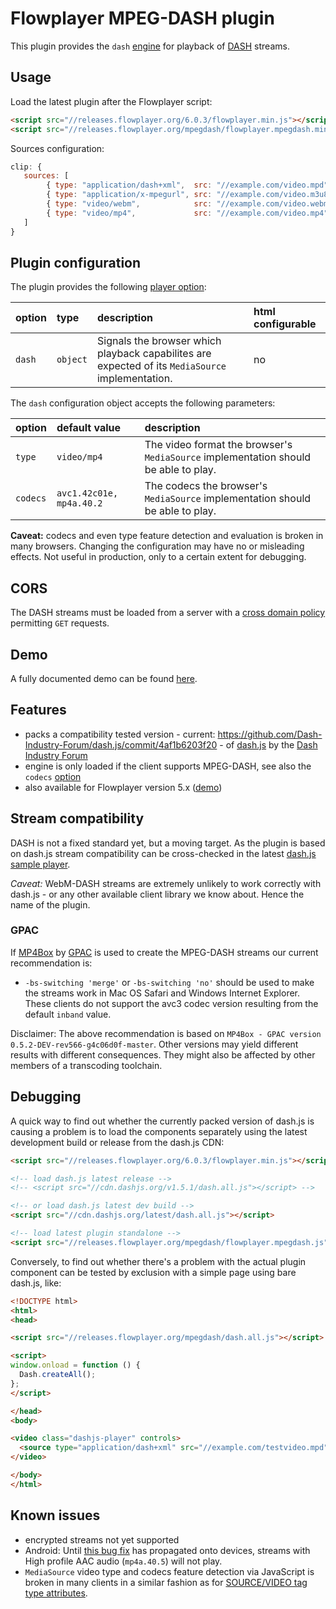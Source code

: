 Flowplayer MPEG-DASH plugin
===========================

This plugin provides the `dash` [engine](https://flowplayer.org/docs/api.html#engines) for
playback of [DASH](https://en.wikipedia.org/wiki/Dynamic_Adaptive_Streaming_over_HTTP) streams.

Usage
-----

Load the latest plugin after the Flowplayer script:

```html
<script src="//releases.flowplayer.org/6.0.3/flowplayer.min.js"></script>
<script src="//releases.flowplayer.org/mpegdash/flowplayer.mpegdash.min.js"></script>
```

Sources configuration:

```js
clip: {
   sources: [
        { type: "application/dash+xml",  src: "//example.com/video.mpd" },
        { type: "application/x-mpegurl", src: "//example.com/video.m3u8" },
        { type: "video/webm",            src: "//example.com/video.webm" },
        { type: "video/mp4",             src: "//example.com/video.mp4" }
   ]
}
```

Plugin configuration
--------------------

The plugin provides the following [player option](https://flowplayer.org/docs/setup.html#player-options):

| option | type | description | html configurable |
| :----- | :--- | :---------- | :---------------- |
| `dash` | `object` | Signals the browser which playback capabilites are expected of its `MediaSource` implementation. | no |

The `dash` configuration object accepts the following parameters:

| option | default value | description |
| :----- | :------------ | :---------- |
| `type` | `video/mp4` | The video format the browser's `MediaSource` implementation should be able to play. |
| `codecs` | `avc1.42c01e, mp4a.40.2` | The codecs the browser's `MediaSource` implementation should be able to play. |

**Caveat:** codecs and even type feature detection and evaluation is broken in many browsers.
Changing the configuration may have no or misleading effects. Not useful in production, only to a
certain extent for debugging.

CORS
----

The DASH streams must be loaded from a server with a
[cross domain policy](https://flowplayer.org/docs/setup.html#cross-domain) permitting `GET`
requests.

Demo
----

A fully documented demo can be found [here](http://demos.flowplayer.org/api/dash.html).

Features
--------

- packs a compatibility tested version - current:
  https://github.com/Dash-Industry-Forum/dash.js/commit/4af1b6203f20 - of
  [dash.js](https://github.com/Dash-Industry-Forum/dash.js) by the
  [Dash Industry Forum](http://dashif.org/software/)
- engine is only loaded if the client supports MPEG-DASH, see also the `codecs`
  [option](#plugin-configuration)
- also available for Flowplayer version 5.x ([demo](http://demos.flowplayer.org/v5/api/dash.html))

Stream compatibility
--------------------

DASH is not a fixed standard yet, but a moving target. As the plugin is based on dash.js stream
compatibility can be cross-checked in the latest
[dash.js sample player](http://dashif.org/reference/players/javascript/v1.5.1/samples/dash-if-reference-player/).

*Caveat:* WebM-DASH streams are extremely unlikely to work correctly with dash.js - or any other
available client library we know about. Hence the name of the plugin.

### GPAC

If [MP4Box](https://gpac.wp.mines-telecom.fr/mp4box/dash/) by
[GPAC](https://gpac.wp.mines-telecom.fr) is used to create the MPEG-DASH streams our current
recommendation is:

- `-bs-switching 'merge'` or `-bs-switching 'no'` should be used to make the streams work in Mac OS
  Safari and Windows Internet Explorer. These clients do not support the avc3 codec version
  resulting from the default `inband` value.

Disclaimer: The above recommendation is based on
`MP4Box - GPAC version 0.5.2-DEV-rev566-g4c06d0f-master`. Other versions may yield different results
with different consequences. They might also be affected by other members of a transcoding
toolchain.

Debugging
---------

A quick way to find out whether the currently packed version of dash.js is causing a problem is to
load the components separately using the latest development build or release from the dash.js CDN:

```html
<script src="//releases.flowplayer.org/6.0.3/flowplayer.min.js"></script>

<!-- load dash.js latest release -->
<!-- <script src="//cdn.dashjs.org/v1.5.1/dash.all.js"></script> -->

<!-- or load dash.js latest dev build -->
<script src="//cdn.dashjs.org/latest/dash.all.js"></script>

<!-- load latest plugin standalone -->
<script src="//releases.flowplayer.org/mpegdash/flowplayer.mpegdash.js"></script>
```

Conversely, to find out whether there's a problem with the actual plugin component can be tested by
exclusion with a simple page using bare dash.js, like:

```html
<!DOCTYPE html>
<html>
<head>

<script src="//releases.flowplayer.org/mpegdash/dash.all.js"></script>

<script>
window.onload = function () {
  Dash.createAll();
};
</script>

</head>
<body>

<video class="dashjs-player" controls>
  <source type="application/dash+xml" src="//example.com/testvideo.mpd">
</video>

</body>
</html>
```

Known issues
------------

- encrypted streams not yet supported
- Android: Until
  [this bug fix](https://chromium.googlesource.com/chromium/src.git/+/0b5ec458acf03e3507a3737cfc483df0694cf803%5E!/)
  has propagated onto devices, streams with High profile AAC audio (`mp4a.40.5`) will not play.
- `MediaSource` video type and codecs feature detection via JavaScript is broken in many clients in
  a similar fashion as for
  [SOURCE/VIDEO tag type attributes](http://demos.flowplayer.org/videotest/canplay.html).
